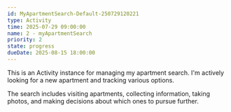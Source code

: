 ```yaml
---
id: MyApartmentSearch-Default-250729120221
type: Activity
time: 2025-07-29 09:00:00
name: 2 - myApartmentSearch
priority: 2
state: progress
dueDate: 2025-08-15 18:00:00
---
```

This is an Activity instance for managing my apartment search. I'm actively looking for a new apartment and tracking various options.

The search includes visiting apartments, collecting information, taking photos, and making decisions about which ones to pursue further.
